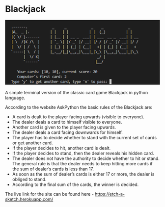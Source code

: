 # Blackjack   

![intro picture](assets/readme_images/intro.png)

A simple terminal version of the classic card game Blackjack in python language.

According to the website AskPython the basic rules of the Blackjack are:

- A card is dealt to the player facing upwards (visible to everyone).
- The dealer deals a card to himself visible to everyone.
- Another card is given to the player facing upwards.
- The dealer deals a card facing downwards for himself.
- The player has to decide whether to stand with the current set of cards or get another card.
- If the player decides to hit, another card is dealt.
- If the player decides to stand, then the dealer reveals his hidden card.
- The dealer does not have the authority to decide whether to hit or stand. The general rule is that the dealer needs to keep hitting more cards if the sum of dealer’s cards is less than 17.
- As soon as the sum of dealer’s cards is either 17 or more, the dealer is obliged to stand.
- According to the final sum of the cards, the winner is decided.

The live link for the site can be found here - https://etch-a-sketch.herokuapp.com/
